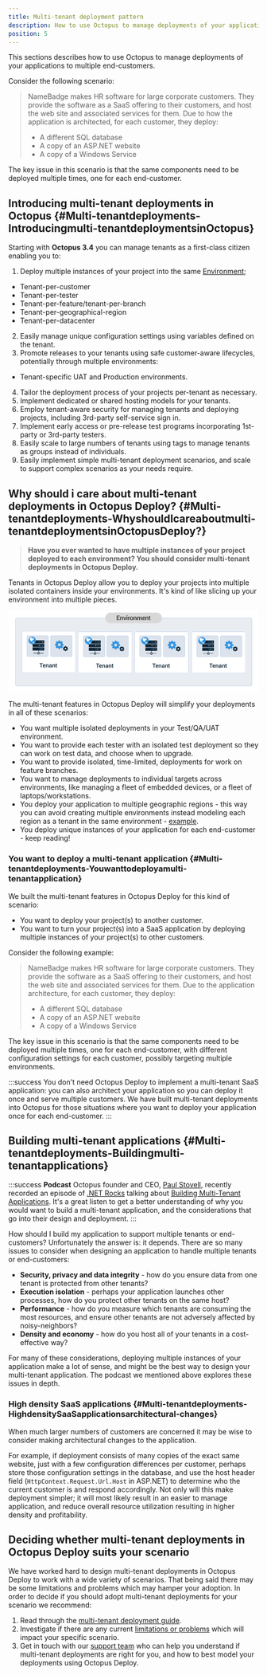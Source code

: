 ```yaml
---
title: Multi-tenant deployment pattern
description: How to use Octopus to manage deployments of your applications to multiple end-customers.
position: 5
---
```


This sections describes how to use Octopus to manage deployments of your applications to multiple end-customers.

Consider the following scenario:

> NameBadge makes HR software for large corporate customers. They provide the software as a SaaS offering to their customers, and host the web site and associated services for them. Due to how the application is architected, for each customer, they deploy:
>
> - A different SQL database
> - A copy of an ASP.NET website
> - A copy of a Windows Service

The key issue in this scenario is that the same components need to be deployed multiple times, one for each end-customer.

## Introducing multi-tenant deployments in Octopus {#Multi-tenantdeployments-Introducingmulti-tenantdeploymentsinOctopus}

Starting with **Octopus 3.4** you can manage tenants as a first-class citizen enabling you to:

1. Deploy multiple instances of your project into the same [Environment](/docs/infrastructure/environments/index.md);
  - Tenant-per-customer
  - Tenant-per-tester
  - Tenant-per-feature/tenant-per-branch
  - Tenant-per-geographical-region
  - Tenant-per-datacenter
2. Easily manage unique configuration settings using variables defined on the tenant.
3. Promote releases to your tenants using safe customer-aware lifecycles, potentially through multiple environments:
  - Tenant-specific UAT and Production environments.
4. Tailor the deployment process of your projects per-tenant as necessary.
5. Implement dedicated or shared hosting models for your tenants.
6. Employ tenant-aware security for managing tenants and deploying projects, including 3rd-party self-service sign in.
7. Implement early access or pre-release test programs incorporating 1st-party or 3rd-party testers.
8. Easily scale to large numbers of tenants using tags to manage tenants as groups instead of individuals.
9. Easily implement simple multi-tenant deployment scenarios, and scale to support complex scenarios as your needs require.

## Why should i care about multi-tenant deployments in Octopus Deploy? {#Multi-tenantdeployments-WhyshouldIcareaboutmulti-tenantdeploymentsinOctopusDeploy?}

> **Have you ever wanted to have multiple instances of your project deployed to each environment? You should consider multi-tenant deployments in Octopus Deploy.**

Tenants in Octopus Deploy allow you to deploy your projects into multiple isolated containers inside your environments. It's kind of like slicing up your environment into multiple pieces.

![](images/multi-tenant-deployment.png "width=500")

The multi-tenant features in Octopus Deploy will simplify your deployments in all of these scenarios:

- You want multiple isolated deployments in your Test/QA/UAT environment.
- You want to provide each tester with an isolated test deployment so they can work on test data, and choose when to upgrade.
- You want to provide isolated, time-limited, deployments for work on feature branches.
- You want to manage deployments to individual targets across environments, like managing a fleet of embedded devices, or a fleet of laptops/workstations.
- You deploy your application to multiple geographic regions - this way you can avoid creating multiple environments instead modeling each region as a tenant in the same environment - [example](/docs/deployment-patterns/multi-region-deployment-pattern.md).
- You deploy unique instances of your application for each end-customer - keep reading!

### You want to deploy a multi-tenant application {#Multi-tenantdeployments-Youwanttodeployamulti-tenantapplication}

We built the multi-tenant features in Octopus Deploy for this kind of scenario:

- You want to deploy your project(s) to another customer.
- You want to turn your project(s) into a SaaS application by deploying multiple instances of your project(s) to other customers.

Consider the following example:

> NameBadge makes HR software for large corporate customers. They provide the software as a SaaS offering to their customers, and host the web site and associated services for them. Due to the application architecture, for each customer, they deploy:
>
> - A different SQL database
> - A copy of an ASP.NET website
> - A copy of a Windows Service

The key issue in this scenario is that the same components need to be deployed multiple times, one for each end-customer, with different configuration settings for each customer, possibly targeting multiple environments.

:::success
You don't need Octopus Deploy to implement a multi-tenant SaaS application: you can also architect your application so you can deploy it once and serve multiple customers. We have built multi-tenant deployments into Octopus for those situations where you want to deploy your application once for each end-customer.
:::

## Building multi-tenant applications {#Multi-tenantdeployments-Buildingmulti-tenantapplications}

:::success
**Podcast**
Octopus founder and CEO, [Paul Stovell](https://twitter.com/paulstovell), recently recorded an episode of [.NET Rocks](http://dotnetrocks.com/) talking about [Building Multi-Tenant Applications](https://www.dotnetrocks.com/?show=1332). It's a great listen to get a better understanding of why you would want to build a multi-tenant application, and the considerations that go into their design and deployment.
:::

How should I build my application to support multiple tenants or end-customers? Unfortunately the answer is: it depends. There are so many issues to consider when designing an application to handle multiple tenants or end-customers:

- **Security, privacy and data integrity** - how do you ensure data from one tenant is protected from other tenants?
- **Execution isolation** - perhaps your application launches other processes, how do you protect other tenants on the same host?
- **Performance** - how do you measure which tenants are consuming the most resources, and ensure other tenants are not adversely affected by noisy-neighbors?
- **Density and economy** - how do you host all of your tenants in a cost-effective way?

For many of these considerations, deploying multiple instances of your application make a lot of sense, and might be the best way to design your multi-tenant application. The podcast we mentioned above explores these issues in depth.

### High density SaaS applications {#Multi-tenantdeployments-HighdensitySaaSapplicationsarchitectural-changes}

When much larger numbers of customers are concerned it may be wise to consider making architectural changes to the application.

For example, if deployment consists of many copies of the exact same website, just with a few configuration differences per customer, perhaps store those configuration settings in the database, and use the host header field (`HttpContext.Request.Url.Host` in ASP.NET) to determine who the current customer is and respond accordingly. Not only will this make deployment simpler; it will most likely result in an easier to manage application, and reduce overall resource utilization resulting in higher density and profitability.

## Deciding whether multi-tenant deployments in Octopus Deploy suits your scenario

We have worked hard to design multi-tenant deployments in Octopus Deploy to work with a wide variety of scenarios. That being said there may be some limitations and problems which may hamper your adoption. In order to decide if you should adopt multi-tenant deployments for your scenario we recommend:

1. Read through the [multi-tenant deployment guide](/docs/deployment-patterns/multi-tenant-deployments/multi-tenant-deployment-guide/index.md).
2. Investigate if there are any current [limitations or problems](https://github.com/OctopusDeploy/Issues/issues?q=is%3Aopen+is%3Aissue+label%3Afeature%2Ftenants) which will impact your specific scenario.
3. Get in touch with our [support team](https://octopus.com/support) who can help you understand if multi-tenant deployments are right for you, and how to best model your deployments using Octopus Deploy.
